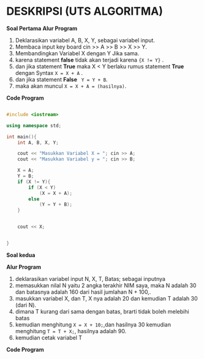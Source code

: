 # DESKRIPSI (UTS ALGORITMA)

**Soal Pertama**
**Alur Program**

1. Deklarasikan variabel A, B, X, Y, sebagai variabel input.
2. Membaca input key board cin >> A >> B >> X >> Y.
3. Membandingkan Variabel X dengan Y Jika sama.
4. karena statement **false** tidak akan terjadi karena ``` {X != Y} ``` .
5. dan jika statement **True** maka X < Y berlaku rumus statement **True** dengan Syntax ``` X = X + A ``` .
6. dan jika statement **False** ``` Y = Y + B```.
7. maka akan muncul ``` X = X + A = (hasilnya) ```.

**Code Program**

```c++

#include <iostream>

using namespace std;

int main(){
    int A, B, X, Y;

    cout << "Masukkan Variabel X = "; cin >> A;
    cout << "Masukkan Variabel y = "; cin >> B;

    X = A;
    Y = B;
    if (X != Y){
        if (X < Y)
            (X = X + A);
        else
            (Y = Y + B);
    }


    cout << X;


}

```

**Soal kedua**

**Alur Program**

1. deklarasikan variabel input N, X, T, Batas; sebagai inputnya
2. memasukkan nilal N yaitu 2 angka terakhir NIM saya,  maka N adalah 30 
   dan batasnya adalah 160 dari hasil jumlahan N + 100,.
3. masukkan variabel X, dan T, X nya adalah 20 dan kemudian T adalah 30 (dari N).
4. dimana T kurang dari sama dengan batas, brarti tidak boleh melebihi batas
5. kemudian menghitung ``` X = X + 10; ```,dan hasilnya 30 kemudian menghitung ``` T = T + X; ```, 
   hasilnya adalah 90.
6. kemudian cetak variabel T

**Code Program**

```c++


```